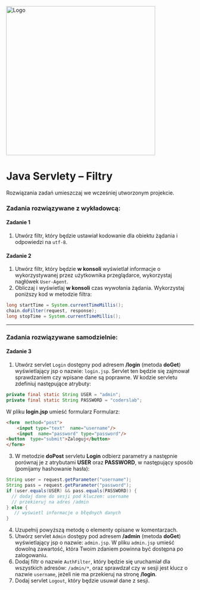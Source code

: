 ﻿<img alt="Logo" src="http://coderslab.pl/svg/logo-coderslab.svg" width="400">

# Java Servlety – Filtry


Rozwiązania zadań umieszczaj we wcześniej utworzonym projekcie.

### Zadania rozwiązywane z wykładowcą:

#### Zadanie 1

1. Utwórz filtr, który będzie ustawiał kodowanie dla obiektu żądania i odpowiedzi na `utf-8`.

#### Zadanie 2

1. Utwórz filtr, który będzie **w konsoli** wyświetlał informacje o wykorzystywanej przez użytkownika przeglądarce,
 wykorzystaj nagłówek `User-Agent`.
2. Obliczaj i wyświetlaj **w konsoli** czas wywołania żądania.
Wykorzystaj poniższy kod w metodzie filtra:
````java
long startTime = System.currentTimeMillis();
chain.doFilter(request, response);
long stopTime = System.currentTimeMillis();
````

-----------------------------------------------------------------------------

### Zadania rozwiązywane samodzielnie:
    
#### Zadanie 3
1. Utwórz servlet `Login` dostępny pod adresem **/login** (metoda **doGet**) wyświetlający jsp o nazwie: `login.jsp`.
Servlet ten będzie się zajmował sprawdzaniem czy wpisane dane są poprawne.
W kodzie servletu zdefiniuj następujące atrybuty:
````java
private final static String USER = "admin";
private final static String PASSWORD = "coderslab";
````    
W pliku **login.jsp** umieść formularz
Formularz:
````html
<form  method="post">
    <input type="text"  name="username"/>
    <input  name="password" type="password"/>
<button  type="submit">Zaloguj</button>
</form>

````

3. W metodzie **doPost** servletu **Login** odbierz parametry a następnie porównaj je z atrybutami **USER** oraz **PASSWORD**,
w następujący sposób (pomijamy hashowanie hasła):
````java
String user = request.getParameter("username");
String pass = request.getParameter("password");
if (user.equals(USER) && pass.equals(PASSWORD)) {
  // dodaj dane do sesji pod kluczem: username 
  // przekieruj na adres /admin  
} else {
   // wyświetl informacje o błędnych danych
}
````
4. Uzupełnij powyższą metodę o elementy opisane w komentarzach.
5. Utwórz servlet `Admin` dostępy pod adresem **/admin** (metoda **doGet**) wyświetlający jsp o nazwie: `admin.jsp`.
 W pliku `admin.jsp` umieść dowolną zawartość, która Twoim zdaniem powinna być dostępna po zalogowaniu.
6. Dodaj filtr o nazwie `AuthFilter`, który będzie się uruchamiał dla wszystkich adresów: `/admin/*`, 
oraz sprawdzał czy w sesji jest klucz o nazwie `username`, jeżeli nie ma przekieruj na stronę **/login**.
7. Dodaj servlet `Logout`, który będzie usuwał dane z sesji.
